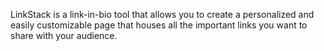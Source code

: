 LinkStack is a link-in-bio tool that allows you to create a personalized and easily customizable page that houses all the important links you want to share with your audience.

